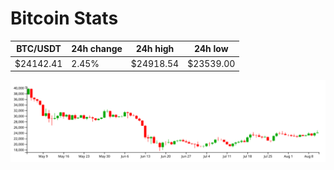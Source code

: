 # Bitcoin Stats

BTC/USDT|24h change|24h high|24h low|
|---|---|---|---|
|$24142.41|2.45%|$24918.54|$23539.00|

<img src="./chart.svg">
